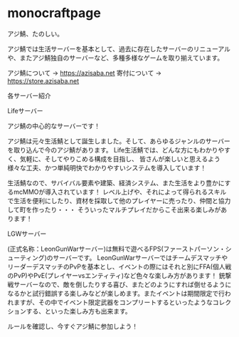 # monocraftpage


アジ鯖、たのしい。

アジ鯖では生活サーバーを基本として、過去に存在したサーバーのリニューアルや、またアジ鯖独自のサーバーなど、多種多様なゲームを取り揃えています。

アジ鯖について → https://azisaba.net
寄付について → https://store.azisaba.net

各サーバー紹介

Lifeサーバー


 
アジ鯖の中心的なサーバーです！

アジ鯖は元々生活鯖として誕生しました。そして、あらゆるジャンルのサーバーを取り込んで今のアジ鯖があります。
Life生活鯖では、どんな方にもわかりやすく、気軽に、そしてやりこめる構成を目指し、
皆さんが楽しいと思えるよう様々な工夫、かつ単純明快でわかりやすいシステムを導入しています！

生活鯖なので、サバイバル要素や建築、経済システム、また生活をより豊かにするmcMMOが導入されています！
レベル上げや、それによって得られるスキルで生活を便利にしたり、資材を採取して他のプレイヤーに売ったり、仲間と協力して町を作ったり・・・
そういったマルチプレイだからこそ出来る楽しみがあります！
 

LGWサーバー


 
(正式名称：LeonGunWarサーバー)は無料で遊べるFPS(ファーストパーソン・シューティング)のサーバーです。
LeonGunWarサーバーではチームデスマッチやリーダーデスマッチのPvPを基本とし、イベントの際にはそれと別にFFA(個人戦のPvP)やPvE(プレイヤーvsエンティティ)など色々な楽しみ方があります！
銃撃戦サーバーなので、敵を倒したりする喜び、またどのようにすれば倒せるようになるかと試行錯誤する楽しみなどが楽しめます。またイベントは期間限定で行われますが、その中でイベント限定武器をコンプリートするといったようなコレクションする、といった楽しみ方も出来ます。

ルールを確認し、今すぐアジ鯖に参加しよう！
 
